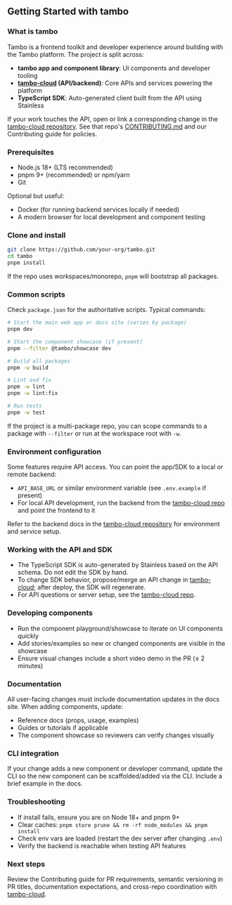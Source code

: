 ## Getting Started with tambo

### What is tambo

Tambo is a frontend toolkit and developer experience around building with the Tambo platform. The project is split across:

- **tambo app and component library**: UI components and developer tooling
- **[tambo-cloud](https://github.com/tambo-ai/tambo-cloud) (API/backend)**: Core APIs and services powering the platform
- **TypeScript SDK**: Auto-generated client built from the API using Stainless

If your work touches the API, open or link a corresponding change in the [tambo-cloud repository](https://github.com/tambo-ai/tambo-cloud). See that repo's [CONTRIBUTING.md](https://github.com/tambo-ai/tambo-cloud/blob/main/CONTRIBUTING.md) and our Contributing guide for policies.

### Prerequisites

- Node.js 18+ (LTS recommended)
- pnpm 9+ (recommended) or npm/yarn
- Git

Optional but useful:

- Docker (for running backend services locally if needed)
- A modern browser for local development and component testing

### Clone and install

```bash
git clone https://github.com/your-org/tambo.git
cd tambo
pnpm install
```

If the repo uses workspaces/monorepo, `pnpm` will bootstrap all packages.

### Common scripts

Check `package.json` for the authoritative scripts. Typical commands:

```bash
# Start the main web app or docs site (varies by package)
pnpm dev

# Start the component showcase (if present)
pnpm --filter @tambo/showcase dev

# Build all packages
pnpm -w build

# Lint and fix
pnpm -w lint
pnpm -w lint:fix

# Run tests
pnpm -w test
```

If the project is a multi-package repo, you can scope commands to a package with `--filter` or run at the workspace root with `-w`.

### Environment configuration

Some features require API access. You can point the app/SDK to a local or remote backend:

- `API_BASE_URL` or similar environment variable (see `.env.example` if present)
- For local API development, run the backend from the [tambo-cloud repo](https://github.com/tambo-ai/tambo-cloud) and point the frontend to it

Refer to the backend docs in the [tambo-cloud repository](https://github.com/tambo-ai/tambo-cloud) for environment and service setup.

### Working with the API and SDK

- The TypeScript SDK is auto-generated by Stainless based on the API schema. Do not edit the SDK by hand.
- To change SDK behavior, propose/merge an API change in [tambo-cloud](https://github.com/tambo-ai/tambo-cloud); after deploy, the SDK will regenerate.
- For API questions or server setup, see the [tambo-cloud repo](https://github.com/tambo-ai/tambo-cloud).

### Developing components

- Run the component playground/showcase to iterate on UI components quickly
- Add stories/examples so new or changed components are visible in the showcase
- Ensure visual changes include a short video demo in the PR (≤ 2 minutes)

### Documentation

All user-facing changes must include documentation updates in the docs site. When adding components, update:

- Reference docs (props, usage, examples)
- Guides or tutorials if applicable
- The component showcase so reviewers can verify changes visually

### CLI integration

If your change adds a new component or developer command, update the CLI so the new component can be scaffolded/added via the CLI. Include a brief example in the docs.

### Troubleshooting

- If install fails, ensure you are on Node 18+ and pnpm 9+
- Clear caches: `pnpm store prune && rm -rf node_modules && pnpm install`
- Check env vars are loaded (restart the dev server after changing `.env`)
- Verify the backend is reachable when testing API features

### Next steps

Review the Contributing guide for PR requirements, semantic versioning in PR titles, documentation expectations, and cross-repo coordination with [tambo-cloud](https://github.com/tambo-ai/tambo-cloud).

